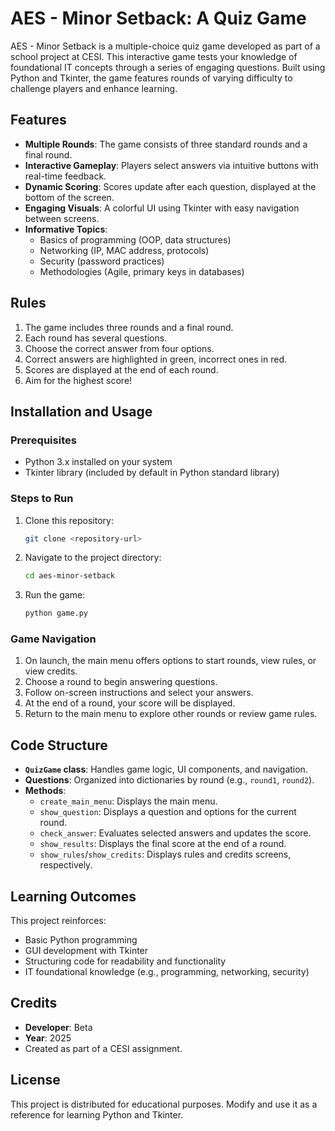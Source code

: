 # AES - Minor Setback: A Quiz Game

AES - Minor Setback is a multiple-choice quiz game developed as part of a school project at CESI. This interactive game tests your knowledge of foundational IT concepts through a series of engaging questions. Built using Python and Tkinter, the game features rounds of varying difficulty to challenge players and enhance learning.

## Features

- **Multiple Rounds**: The game consists of three standard rounds and a final round.
- **Interactive Gameplay**: Players select answers via intuitive buttons with real-time feedback.
- **Dynamic Scoring**: Scores update after each question, displayed at the bottom of the screen.
- **Engaging Visuals**: A colorful UI using Tkinter with easy navigation between screens.
- **Informative Topics**:
  - Basics of programming (OOP, data structures)
  - Networking (IP, MAC address, protocols)
  - Security (password practices)
  - Methodologies (Agile, primary keys in databases)

## Rules

1. The game includes three rounds and a final round.
2. Each round has several questions.
3. Choose the correct answer from four options.
4. Correct answers are highlighted in green, incorrect ones in red.
5. Scores are displayed at the end of each round.
6. Aim for the highest score!

## Installation and Usage

### Prerequisites

- Python 3.x installed on your system
- Tkinter library (included by default in Python standard library)

### Steps to Run

1. Clone this repository:
   ```bash
   git clone <repository-url>
   ```
2. Navigate to the project directory:
   ```bash
   cd aes-minor-setback
   ```
3. Run the game:
   ```bash
   python game.py
   ```

### Game Navigation

1. On launch, the main menu offers options to start rounds, view rules, or view credits.
2. Choose a round to begin answering questions.
3. Follow on-screen instructions and select your answers.
4. At the end of a round, your score will be displayed.
5. Return to the main menu to explore other rounds or review game rules.

## Code Structure

- **`QuizGame` class**: Handles game logic, UI components, and navigation.
- **Questions**: Organized into dictionaries by round (e.g., `round1`, `round2`).
- **Methods**:
  - `create_main_menu`: Displays the main menu.
  - `show_question`: Displays a question and options for the current round.
  - `check_answer`: Evaluates selected answers and updates the score.
  - `show_results`: Displays the final score at the end of a round.
  - `show_rules`/`show_credits`: Displays rules and credits screens, respectively.

## Learning Outcomes

This project reinforces:
- Basic Python programming
- GUI development with Tkinter
- Structuring code for readability and functionality
- IT foundational knowledge (e.g., programming, networking, security)

## Credits

- **Developer**: Beta
- **Year**: 2025
- Created as part of a CESI assignment.

## License

This project is distributed for educational purposes. Modify and use it as a reference for learning Python and Tkinter.
